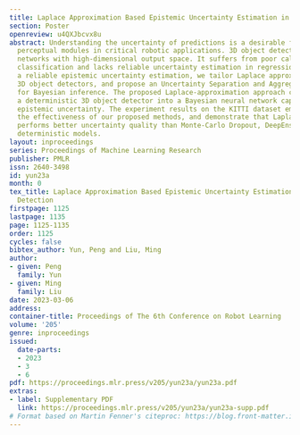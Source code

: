 ```yaml
---
title: Laplace Approximation Based Epistemic Uncertainty Estimation in 3D Object Detection
section: Poster
openreview: u4QXJbcvx8u
abstract: Understanding the uncertainty of predictions is a desirable feature for
  perceptual modules in critical robotic applications. 3D object detectors are neural
  networks with high-dimensional output space. It suffers from poor calibration in
  classification and lacks reliable uncertainty estimation in regression. To provide
  a reliable epistemic uncertainty estimation, we tailor Laplace approximation for
  3D object detectors, and propose an Uncertainty Separation and Aggregation pipeline
  for Bayesian inference. The proposed Laplace-approximation approach can easily convert
  a deterministic 3D object detector into a Bayesian neural network capable of estimating
  epistemic uncertainty. The experiment results on the KITTI dataset empirically validate
  the effectiveness of our proposed methods, and demonstrate that Laplace approximation
  performs better uncertainty quality than Monte-Carlo Dropout, DeepEnsembles, and
  deterministic models.
layout: inproceedings
series: Proceedings of Machine Learning Research
publisher: PMLR
issn: 2640-3498
id: yun23a
month: 0
tex_title: Laplace Approximation Based Epistemic Uncertainty Estimation in 3D Object
  Detection
firstpage: 1125
lastpage: 1135
page: 1125-1135
order: 1125
cycles: false
bibtex_author: Yun, Peng and Liu, Ming
author:
- given: Peng
  family: Yun
- given: Ming
  family: Liu
date: 2023-03-06
address:
container-title: Proceedings of The 6th Conference on Robot Learning
volume: '205'
genre: inproceedings
issued:
  date-parts:
  - 2023
  - 3
  - 6
pdf: https://proceedings.mlr.press/v205/yun23a/yun23a.pdf
extras:
- label: Supplementary PDF
  link: https://proceedings.mlr.press/v205/yun23a/yun23a-supp.pdf
# Format based on Martin Fenner's citeproc: https://blog.front-matter.io/posts/citeproc-yaml-for-bibliographies/
---
```

